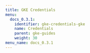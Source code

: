 ```yaml
---
title: GKE Credentials
menu:
  docs_0.3.1:
    identifier: gke-credentials-gke
    name: Credentials
    parent: gke-guides
    weight: 30
menu_name: docs_0.3.1
---
```


